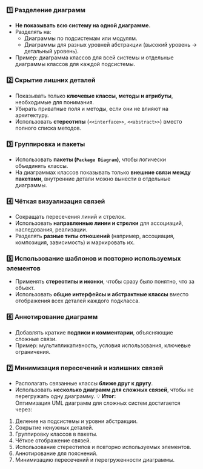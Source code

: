 ### 1️⃣ Разделение диаграмм
- **Не показывать всю систему на одной диаграмме.**
- Разделять на:
    - Диаграммы по подсистемам или модулям.
    - Диаграммы для разных уровней абстракции (высокий уровень → детальный уровень).
- Пример: диаграмма классов для всей системы и отдельные диаграммы классов для каждой подсистемы.
### 2️⃣ Скрытие лишних деталей
- Показывать только **ключевые классы, методы и атрибуты**, необходимые для понимания.
- Убирать приватные поля и методы, если они не влияют на архитектуру.
- Использовать **стереотипы** (`<<interface>>`, `<<abstract>>`) вместо полного списка методов.
### 3️⃣ Группировка и пакеты
- Использовать **пакеты (`Package Diagram`)**, чтобы логически объединять классы.
- На диаграммах классов показывать только **внешние связи между пакетами**, внутренние детали можно вынести в отдельные диаграммы.
### 4️⃣ Чёткая визуализация связей
- Сокращать пересечения линий и стрелок.
- Использовать **направленные линии и стрелки** для ассоциаций, наследования, реализации.
- Разделять **разные типы отношений** (например, ассоциация, композиция, зависимость) и маркировать их.
### 5️⃣ Использование шаблонов и повторно используемых элементов
- Применять **стереотипы и иконки**, чтобы сразу было понятно, что за объект.
- Использовать **общие интерфейсы и абстрактные классы** вместо отображения всех деталей каждого подкласса.
### 6️⃣ Аннотирование диаграмм
- Добавлять краткие **подписи и комментарии**, объясняющие сложные связи.
- Пример: мультипликативность, условия использования, ключевые ограничения.
### 7️⃣ Минимизация пересечений и излишних связей
- Располагать связанные классы **ближе друг к другу**.
- Использовать **несколько диаграмм для сложных связей**, чтобы не перегружать одну диаграмму.
💡 **Итог:**  
Оптимизация UML диаграмм для сложных систем достигается через:
1. Деление на подсистемы и уровни абстракции.
2. Сокрытие ненужных деталей.
3. Группировку классов в пакеты.
4. Чёткое отображение связей.
5. Использование стереотипов и повторно используемых элементов.
6. Аннотирование для пояснений.
7. Минимизацию пересечений и перегруженности диаграммы.